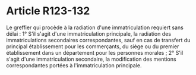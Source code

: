 # Article R123-132

Le greffier qui procède à la radiation d'une immatriculation requiert sans délai :   1° S'il s'agit d'une immatriculation principale, la radiation des immatriculations secondaires correspondantes, sauf en cas de transfert du principal établissement pour les commerçants, du siège ou du premier établissement dans un département pour les personnes morales ;   2° S'il s'agit d'une immatriculation secondaire, la modification des mentions correspondantes portées à l'immatriculation principale.